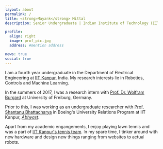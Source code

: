 ```yaml
---
layout: about
permalink: /
title: <strong>Mayank</strong> Mittal
description: Senior Undergraduate | Indian Institute of Technology (IIT) Kanpur

profile:
  align: right
  image: prof_pic.jpg
  address: #mention address

news: true
social: true
---
```


I am a fourth year undergraduate in the Department of Electrical Engineering at [IIT Kanpur](http://www.iitk.ac.in/), India. My research interests lie in Robotics, Controls and Machine Learning.

In the summers of 2017, I was a research intern with [Prof. Dr. Wolfram Burgard](http://www2.informatik.uni-freiburg.de/~burgard/) at University of Freiburg, Germany.

Prior to this, I was working as an undergraduate researcher with [Prof. Shantanu Bhattacharya](http://home.iitk.ac.in/~bhattacs/) in Boeing's University Relations Program at IIT Kanpur, [*Abhyast*](http://www.iitk.ac.in/dord/boeing/public/).

Apart from my academic engangements, I enjoy playing lawn tennis and was a part of [IIT Kanpur's tennis team](http://www.iitk.ac.in/new/lawn-tennis). In my spare time, I tinker around with new hardware and design new things ranging from websites to actual robots.
